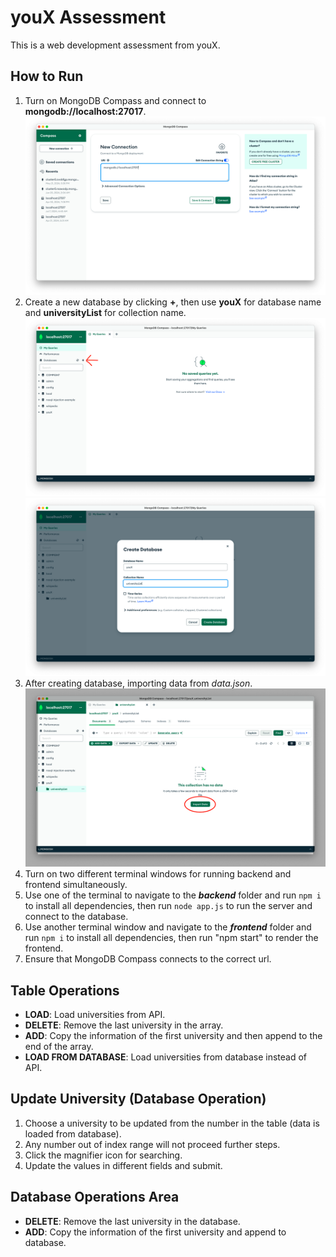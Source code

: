 # youX Assessment
This is a web development assessment from youX.

## How to Run
1. Turn on MongoDB Compass and connect to **mongodb://localhost:27017**.</br><img src="readmeImg/screenshot1.png">
2. Create a new database by clicking **+**, then use **youX** for database name and **universityList** for collection name.</br><img src="readmeImg/screenshot2.png"><img src="readmeImg/screenshot3.png">
3. After creating database, importing data from *data.json*.</br><img src="readmeImg/screenshot4.png">
4. Turn on two different terminal windows for running backend and frontend simultaneously.
5. Use one of the terminal to navigate to the ***backend*** folder and run `npm i` to install all dependencies, then run `node app.js` to run the server and connect to the database.
6. Use another terminal window and navigate to the ***frontend*** folder and run  `npm i`  to install all dependencies, then run "npm start" to render the frontend.
7. Ensure that MongoDB Compass connects to the correct url.

## Table Operations
- **LOAD**: Load universities from API.
- **DELETE**: Remove the last university in the array.
- **ADD**: Copy the information of the first university and then append to the end of the array.
- **LOAD FROM DATABASE**: Load universities from database instead of API.

## Update University (Database Operation)
1. Choose a university to be updated from the number in the table (data is loaded from database).
2. Any number out of index range will not proceed further steps.
3. Click the magnifier icon for searching.
4. Update the values in different fields and submit.

## Database Operations Area
- **DELETE**: Remove the last university in the database.
- **ADD**: Copy the information of the first university and append to database.